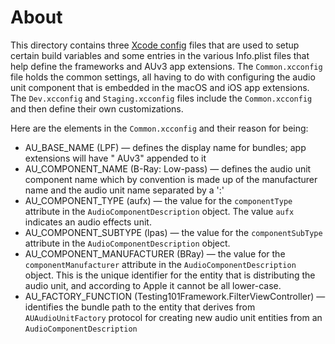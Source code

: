 # About

This directory contains three [Xcode config](https://nshipster.com/xcconfig/) files that are used to setup
certain build variables and some entries in the various Info.plist files that help define the frameworks and
AUv3 app extensions. The `Common.xcconfig` file holds the common settings, all having to do with configuring the
audio unit component that is embedded in the macOS and iOS app extensions. The `Dev.xcconfig` and
`Staging.xcconfig` files include the `Common.xcconfig` and then define their own customizations.

Here are the elements in the `Common.xcconfig` and their reason for being:

* AU_BASE_NAME (LPF) — defines the display name for bundles; app extensions will have " AUv3" appended to it
* AU_COMPONENT_NAME (B-Ray: Low-pass) — defines the audio unit component name which by convention is made up of
  the manufacturer name and the audio unit name separated by a ':'
* AU_COMPONENT_TYPE (aufx) — the value for the `componentType` attribute in the `AudioComponentDescription`
  object. The value `aufx` indicates an audio effects unit.
* AU_COMPONENT_SUBTYPE (lpas) — the value for the `componentSubType` attribute in the
  `AudioComponentDescription` object.
* AU_COMPONENT_MANUFACTURER (BRay) — the value for the `componentManufacturer` attribute in the
  `AudioComponentDescription` object. This is the unique identifier for the entity that is distributing the
  audio unit, and according to Apple it cannot be all lower-case.
* AU_FACTORY_FUNCTION (Testing101Framework.FilterViewController) — identifies the bundle path to the entity
  that derives from `AUAudioUnitFactory` protocol for creating new audio unit entities from an
  `AudioComponentDescription`
